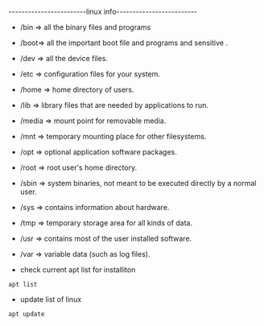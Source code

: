------------------------linux info-------------------------

* /bin => all the binary files and programs 
* /boot=> all the important boot file and programs and sensitive .
* /dev => all the device files.
* /etc => configuration files for your system.
* /home => home directory of users.
* /lib => library files that are needed by applications to run.
* /media => mount point for removable media.
* /mnt => temporary mounting place for other filesystems.
* /opt => optional application software packages.
* /root => root user's home directory.
* /sbin => system binaries, not meant to be executed directly by a normal user.
* /sys => contains information about hardware.
* /tmp => temporary storage area for all kinds of data.
* /usr => contains most of the user installed software.
* /var => variable data (such as log files).



* check current apt list for installiton 
```
apt list
```
* update list of linux
```
apt update 
```
